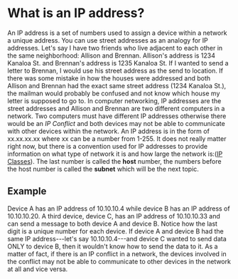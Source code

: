 # What is an IP address?

An IP address is a set of numbers used to assign a device within a network a unique address. You can use street addresses as an analogy for IP addresses. Let's say I have two friends who live adjacent to each other in the same neighborhood: Allison and Brennan. Allison's address is 1234 Kanaloa St. and Brennan's address is 1235 Kanaloa St. If I wanted to send a letter to Brennan, I would use his street address as the send to location. If there was some mistake in how the houses were addressed and both Allison and Brennan had the exact same street address (1234 Kanaloa St.), the mailman would probably be confused and not know which house my letter is supposed to go to. In computer networking, IP addresses are the street addresses and Allison and Brennan are two different computers in a network. Two computers must have different IP addresses otherwise there would be an *IP Conflict* and both devices may not be able to communicate with other devices within the network. An IP address is in the form of xx.xx.xx.xx where xx can be a number from 1-255. It does not really matter right now, but there is a convention used for IP addresses to provide information on what type of network it is and how large the network is:([IP Classes](https://www.computerhope.com/jargon/i/ip.htm)). The last number is called the **host** number, the numbers before the host number is called the **subnet** which will be the next topic. 


## Example

Device A has an IP address of 10.10.10.4 while device B has an IP address of 10.10.10.20. A third device, device C, has an IP address of 10.10.10.33 and can send a message to both device A and device B. Notice how the last digit is a unique number for each device. If device A and device B had the same IP address---let's say 10.10.10.4---and device C wanted to send data ONLY to device B, then it wouldn't know how to send the data to it. As a matter of fact, if there is an IP conflict in a network, the devices involved in the conflict may not be able to communicate to other devices in the network at all and vice versa. 
